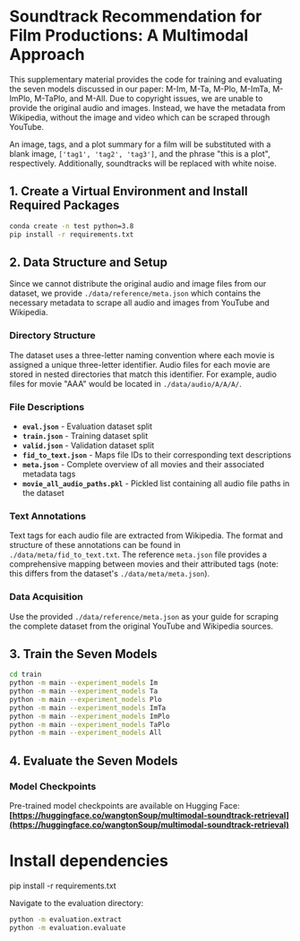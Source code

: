 
# Soundtrack Recommendation for Film Productions: A Multimodal Approach

This supplementary material provides the code for training and evaluating the seven models discussed in our paper: M-Im, M-Ta, M-Plo, M-ImTa, M-ImPlo, M-TaPlo, and M-All. Due to copyright issues, we are unable to provide the original audio and images. Instead, we have the metadata from Wikipedia, without the image and video which can be scraped through YouTube.

An image, tags, and a plot summary for a film will be substituted with a blank image, `['tag1', 'tag2', 'tag3']`, and the phrase "this is a plot", respectively. Additionally, soundtracks will be replaced with white noise. 


## 1. Create a Virtual Environment and Install Required Packages

```bash
conda create -n test python=3.8
pip install -r requirements.txt
```

## 2. Data Structure and Setup

Since we cannot distribute the original audio and image files from our dataset, we provide `./data/reference/meta.json` which contains the necessary metadata to scrape all audio and images from YouTube and Wikipedia.

### Directory Structure

The dataset uses a three-letter naming convention where each movie is assigned a unique three-letter identifier. Audio files for each movie are stored in nested directories that match this identifier. For example, audio files for movie "AAA" would be located in `./data/audio/A/A/A/`.

### File Descriptions

- **`eval.json`** - Evaluation dataset split
- **`train.json`** - Training dataset split  
- **`valid.json`** - Validation dataset split
- **`fid_to_text.json`** - Maps file IDs to their corresponding text descriptions
- **`meta.json`** - Complete overview of all movies and their associated metadata tags
- **`movie_all_audio_paths.pkl`** - Pickled list containing all audio file paths in the dataset

### Text Annotations

Text tags for each audio file are extracted from Wikipedia. The format and structure of these annotations can be found in `./data/meta/fid_to_text.txt`. The reference `meta.json` file provides a comprehensive mapping between movies and their attributed tags (note: this differs from the dataset's `./data/meta/meta.json`).

### Data Acquisition

Use the provided `./data/reference/meta.json` as your guide for scraping the complete dataset from the original YouTube and Wikipedia sources.

## 3. Train the Seven Models

```bash
cd train
python -m main --experiment_models Im
python -m main --experiment_models Ta
python -m main --experiment_models Plo
python -m main --experiment_models ImTa
python -m main --experiment_models ImPlo
python -m main --experiment_models TaPlo
python -m main --experiment_models All
```


## 4. Evaluate the Seven Models

### Model Checkpoints

Pre-trained model checkpoints are available on Hugging Face: 
**[https://huggingface.co/wangtonSoup/multimodal-soundtrack-retrieval](https://huggingface.co/wangtonSoup/multimodal-soundtrack-retrieval)**

# Install dependencies
pip install -r requirements.txt

Navigate to the evaluation directory:

```bash
python -m evaluation.extract
python -m evaluation.evaluate
```